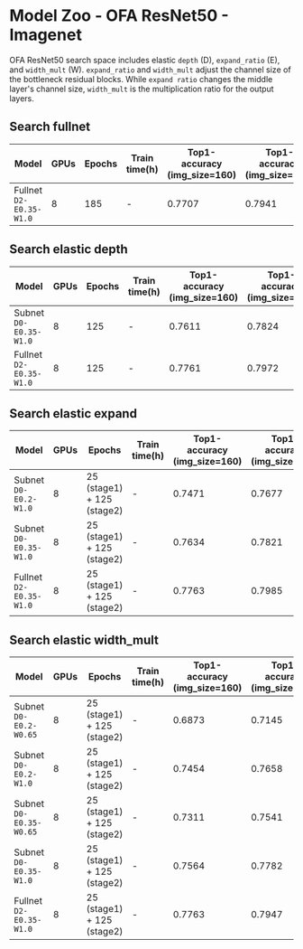 # Model Zoo - OFA ResNet50 - Imagenet

OFA ResNet50 search space includes elastic `depth` (D), `expand_ratio` (E), and `width_mult` (W).
`expand_ratio` and `width_mult` adjust the channel size of the bottleneck residual blocks. 
While `expand ratio` changes the middle layer's channel size, `width_mult` is the multiplication ratio for the output layers.

## Search fullnet
| Model                    | GPUs | Epochs | Train time(h)|Top1-accuracy (img_size=160)|Top1-accuracy (img_size=224)| 
|--------------------------|------|-----------|--------|---------------------|-----------|
|Fullnet `D2-E0.35-W1.0` |  8  | 185 | -     | 0.7707 | 0.7941 |

## Search elastic depth
| Model                    | GPUs | Epochs | Train time(h)|Top1-accuracy (img_size=160)|Top1-accuracy (img_size=224)| 
|--------------------------|------|-----------|--------|---------------------|-----------|
|Subnet `D0-E0.35-W1.0` |  8  | 125 | -     | 0.7611 | 0.7824 |
|Fullnet `D2-E0.35-W1.0` |  8  | 125 | -     | 0.7761 | 0.7972 |

## Search elastic expand
| Model                    | GPUs | Epochs | Train time(h)|Top1-accuracy (img_size=160)|Top1-accuracy (img_size=224)| 
|--------------------------|------|-----------|--------|---------------------|-----------|
|Subnet `D0-E0.2-W1.0` |  8  | 25 (stage1) + 125 (stage2) | -     | 0.7471 | 0.7677 |
|Subnet `D0-E0.35-W1.0` |  8  | 25 (stage1) + 125 (stage2) | -     | 0.7634 | 0.7821 |
|Fullnet `D2-E0.35-W1.0` |  8  | 25 (stage1) + 125 (stage2) | -     | 0.7763 | 0.7985 |

## Search elastic width_mult
| Model                    | GPUs | Epochs | Train time(h)|Top1-accuracy (img_size=160)|Top1-accuracy (img_size=224)| 
|--------------------------|------|-----------|--------|---------------------|-----------|
|Subnet `D0-E0.2-W0.65` |  8  | 25 (stage1) + 125 (stage2) | -     | 0.6873 | 0.7145 |
|Subnet `D0-E0.2-W1.0 ` |  8  | 25 (stage1) + 125 (stage2) | -     | 0.7454 | 0.7658 |
|Subnet `D0-E0.35-W0.65`|  8  | 25 (stage1) + 125 (stage2) | -     | 0.7311 | 0.7541 |
|Subnet `D0-E0.35-W1.0` |  8  | 25 (stage1) + 125 (stage2) | -     | 0.7564 | 0.7782 |
|Fullnet `D2-E0.35-W1.0`|  8  | 25 (stage1) + 125 (stage2) | -     | 0.7763 | 0.7947 |
